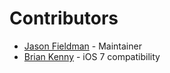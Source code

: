 # Contributors

* [Jason Fieldman](https://github.com/jmfieldman) - Maintainer
* [Brian Kenny](https://github.com/BrianKenny) - iOS 7 compatibility